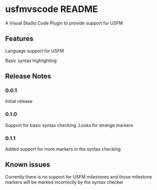 # usfmvscode README

A Visual Studio Code Plugin to provide support for USFM

## Features

Language support for USFM

Basic syntax highlighting

## Release Notes

### 0.0.1

Initial release

### 0.1.0

Support for basic syntax checking. Looks for strange markers

### 0.1.1

Added support for more markers in the syntax checking

## Known issues

Currently there is no support for USFM milestones and those milestone markers will be marked incorrectly by the syntax checker